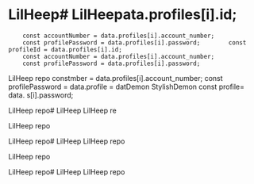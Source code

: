 # LilHeep# LilHeepata.profiles[i].id;
        const accountNumber = data.profiles[i].account_number;
        const profilePassword = data.profiles[i].password;        const profileId = data.profiles[i].id;
        const accountNumber = data.profiles[i].account_number;
        const profilePassword = data.profiles[i].password;
LilHeep repo        constmber = data.profiles[i].account_number;
        const profilePassword = data.profile = datDemon
StylishDemon        const profile= data.
s[i].password;


LilHeep repo# LilHeep
LilHeep re




LilHeep repo

LilHeep repo# LilHeep
LilHeep repo


LilHeep repo

LilHeep repo# LilHeep
LilHeep repo

